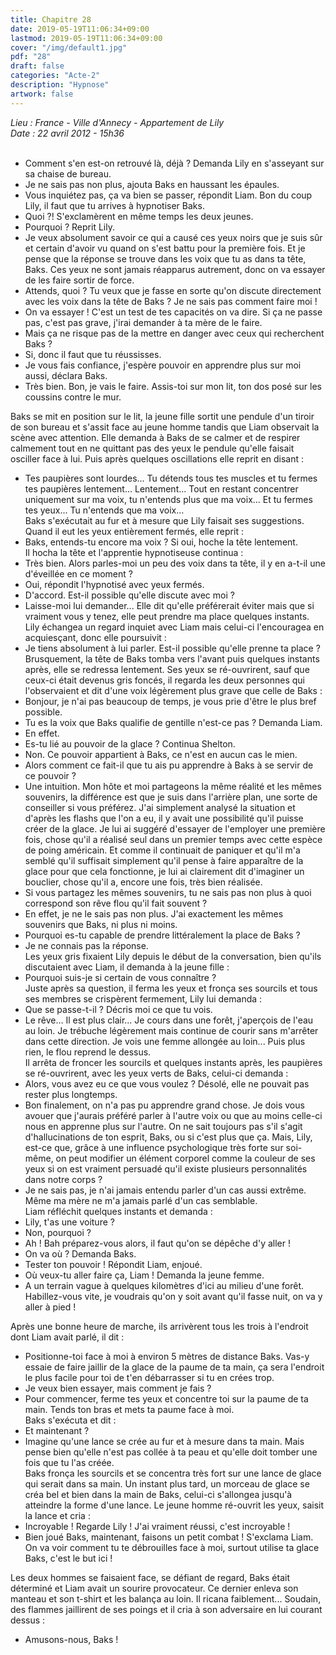 ```yaml
---
title: Chapitre 28
date: 2019-05-19T11:06:34+09:00
lastmod: 2019-05-19T11:06:34+09:00
cover: "/img/default1.jpg"
pdf: "28"
draft: false
categories: "Acte-2"
description: "Hypnose"
artwork: false
---
```

_Lieu : France - Ville d'Annecy - Appartement de Lily   
Date : 22 avril 2012 - 15h36_   
     
- Comment s'en est-on retrouvé là, déjà ? Demanda Lily en s'asseyant sur sa chaise de bureau.   
- Je ne sais pas non plus, ajouta Baks en haussant les épaules.   
- Vous inquiétez pas, ça va bien se passer, répondit Liam. Bon du coup Lily, il faut que tu arrives à hypnotiser Baks.   
- Quoi ?! S'exclamèrent en même temps les deux jeunes.   
- Pourquoi ? Reprit Lily.   
- Je veux absolument savoir ce qui a causé ces yeux noirs que je suis sûr et certain d'avoir vu quand on s'est battu pour la première fois. Et je pense que la réponse se trouve dans les voix que tu as dans ta tête, Baks. Ces yeux ne sont jamais réapparus autrement, donc on va essayer de les faire sortir de force.   
- Attends, quoi ? Tu veux que je fasse en sorte qu'on discute directement avec les voix dans la tête de Baks ? Je ne sais pas comment faire moi !   
- On va essayer ! C'est un test de tes capacités on va dire. Si ça ne passe pas, c'est pas grave, j'irai demander à ta mère de le faire.   
- Mais ça ne risque pas de la mettre en danger avec ceux qui recherchent Baks ?   
- Si, donc il faut que tu réussisses.   
- Je vous fais confiance, j'espère pouvoir en apprendre plus sur moi aussi, déclara Baks.   
- Très bien. Bon, je vais le faire. Assis-toi sur mon lit, ton dos posé sur les coussins contre le mur.   
   
Baks se mit en position sur le lit, la jeune fille sortit une pendule d'un tiroir de son bureau et s'assit face au jeune homme tandis que Liam observait la scène avec attention. Elle demanda à Baks de se calmer et de respirer calmement tout en ne quittant pas des yeux le pendule qu'elle faisait osciller face à lui. Puis après quelques oscillations elle reprit en disant :   
- Tes paupières sont lourdes... Tu détends tous tes muscles et tu fermes tes paupières lentement... Lentement... Tout en restant concentrer uniquement sur ma voix, tu n'entends plus que ma voix... Et tu fermes tes yeux... Tu n'entends que ma voix...   
Baks s'exécutait au fur et à mesure que Lily faisait ses suggestions. Quand il eut les yeux entièrement fermés, elle reprit :   
- Baks, entends-tu encore ma voix ? Si oui, hoche la tête lentement.   
Il hocha la tête et l'apprentie hypnotiseuse continua :   
- Très bien. Alors parles-moi un peu des voix dans ta tête, il y en a-t-il une d'éveillée en ce moment ?   
- Oui, répondit l'hypnotisé avec yeux fermés.   
- D'accord. Est-il possible qu'elle discute avec moi ?   
- Laisse-moi lui demander... Elle dit qu'elle préférerait éviter mais que si vraiment vous y tenez, elle peut prendre ma place quelques instants.   
Lily échangea un regard inquiet avec Liam mais celui-ci l'encouragea en acquiesçant, donc elle poursuivit :   
- Je tiens absolument à lui parler. Est-il possible qu'elle prenne ta place ?   
Brusquement, la tête de Baks tomba vers l'avant puis quelques instants après, elle se redressa lentement. Ses yeux se ré-ouvrirent, sauf que ceux-ci était devenus gris foncés, il regarda les deux personnes qui l'observaient et dit d'une voix légèrement plus grave que celle de Baks :   
- Bonjour, je n'ai pas beaucoup de temps, je vous prie d'être le plus bref possible.   
- Tu es la voix que Baks qualifie de gentille n'est-ce pas ? Demanda Liam.   
- En effet.   
- Es-tu lié au pouvoir de la glace ? Continua Shelton.   
- Non. Ce pouvoir appartient à Baks, ce n'est en aucun cas le mien.   
- Alors comment ce fait-il que tu ais pu apprendre à Baks à se servir de ce pouvoir ?   
- Une intuition. Mon hôte et moi partageons la même réalité et les mêmes souvenirs, la différence est que je suis dans l'arrière plan, une sorte de conseiller si vous préférez. J'ai simplement analysé la situation et d'après les flashs que l'on a eu, il y avait une possibilité qu'il puisse créer de la glace. Je lui ai suggéré d'essayer de l'employer une première fois, chose qu'il a réalisé seul dans un premier temps avec cette espèce de poing américain. Et comme il continuait de paniquer et qu'il m'a semblé qu'il suffisait simplement qu'il pense à faire apparaître de la glace pour que cela fonctionne, je lui ai clairement dit d'imaginer un bouclier, chose qu'il a, encore une fois, très bien réalisée.   
- Si vous partagez les mêmes souvenirs, tu ne sais pas non plus à quoi correspond son rêve flou qu'il fait souvent ?   
- En effet, je ne le sais pas non plus. J'ai exactement les mêmes souvenirs que Baks, ni plus ni moins.   
- Pourquoi es-tu capable de prendre littéralement la place de Baks ?   
- Je ne connais pas la réponse.   
Les yeux gris fixaient Lily depuis le début de la conversation, bien qu'ils discutaient avec Liam, il demanda à la jeune fille :   
- Pourquoi suis-je si certain de vous connaître ?   
Juste après sa question, il ferma les yeux et fronça ses sourcils et tous ses membres se crispèrent fermement, Lily lui demanda :   
- Que se passe-t-il ? Décris moi ce que tu vois.   
- Le rêve... Il est plus clair... Je cours dans une forêt, j'aperçois de l'eau au loin. Je trébuche légèrement mais continue de courir sans m'arrêter dans cette direction. Je vois une femme allongée au loin... Puis plus rien, le flou reprend le dessus.   
Il arrêta de froncer les sourcils et quelques instants après, les paupières se ré-ouvrirent, avec les yeux verts de Baks, celui-ci demanda :   
- Alors, vous avez eu ce que vous voulez ? Désolé, elle ne pouvait pas rester plus longtemps.    
- Bon finalement, on n'a pas pu apprendre grand chose. Je dois vous avouer que j'aurais préféré parler à l'autre voix ou que au moins celle-ci nous en apprenne plus sur l'autre. On ne sait toujours pas s'il s'agit d'hallucinations de ton esprit, Baks, ou si c'est plus que ça. Mais, Lily, est-ce que, grâce à une influence psychologique très forte sur soi-même, on peut modifier un élément corporel comme la couleur de ses yeux si on est vraiment persuadé qu'il existe plusieurs personnalités dans notre corps ?   
- Je ne sais pas, je n'ai jamais entendu parler d'un cas aussi extrême. Même ma mère ne m'a jamais parlé d'un cas semblable.   
Liam réfléchit quelques instants et demanda :   
- Lily, t'as une voiture ?   
- Non, pourquoi ?   
- Ah ! Bah préparez-vous alors, il faut qu'on se dépêche d'y aller !   
- On va où ? Demanda Baks.   
- Tester ton pouvoir ! Répondit Liam, enjoué.   
- Où veux-tu aller faire ça, Liam ! Demanda la jeune femme.   
- A un terrain vague à quelques kilomètres d'ici au milieu d'une forêt. Habillez-vous vite, je voudrais qu'on y soit avant qu'il fasse nuit, on va y aller à pied !   
   
Après une bonne heure de marche, ils arrivèrent tous les trois à l'endroit dont Liam avait parlé, il dit :   
- Positionne-toi face à moi à environ 5 mètres de distance Baks. Vas-y essaie de faire jaillir de la glace de la paume de ta main, ça sera l'endroit le plus facile pour toi de t'en débarrasser si tu en crées trop.   
- Je veux bien essayer, mais comment je fais ?   
- Pour commencer, ferme tes yeux et concentre toi sur la paume de ta main. Tends ton bras et mets ta paume face à moi.    
Baks s'exécuta et dit :   
- Et maintenant ?   
- Imagine qu'une lance se crée au fur et à mesure dans ta main. Mais pense bien qu'elle n'est pas collée à ta peau et qu'elle doit tomber une fois que tu l'as créée.   
Baks fronça les sourcils et se concentra très fort sur une lance de glace qui serait dans sa main. Un instant plus tard, un morceau de glace se créa bel et bien dans la main de Baks, celui-ci s'allongea jusqu'à atteindre la forme d'une lance. Le jeune homme ré-ouvrit les yeux, saisit la lance et cria :   
- Incroyable ! Regarde Lily ! J'ai vraiment réussi, c'est incroyable !   
- Bien joué Baks, maintenant, faisons un petit combat ! S'exclama Liam.  On va voir comment tu te débrouilles face à moi, surtout utilise ta glace Baks, c'est le but ici !   
   
Les deux hommes se faisaient face, se défiant de regard, Baks était déterminé et Liam avait un sourire provocateur. Ce dernier enleva son manteau et son t-shirt et les balança au loin. Il ricana faiblement... Soudain, des flammes jaillirent de ses poings et il cria à son adversaire en lui courant dessus :   
- Amusons-nous, Baks !
